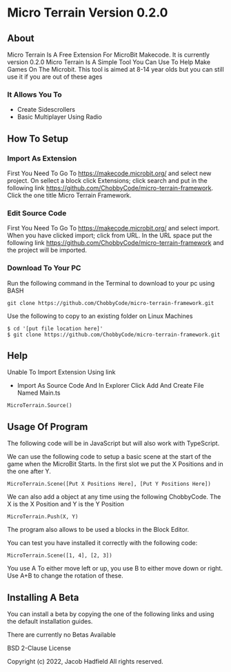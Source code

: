 # Micro Terrain Version 0.2.0

## About

Micro Terrain Is A Free Extension For MicroBit Makecode. It is currently version 0.2.0
Micro Terrain Is A Simple Tool You Can Use To Help Make Games On The Microbit. This tool is aimed at 8-14 year olds but you can still use it if you are out of these ages

### It Allows You To
- Create Sidescrollers
- Basic Multiplayer Using Radio

## How To Setup

### Import As Extension

First You Need To Go To https://makecode.microbit.org/ and select new project. On sellect a block click Extensions;
click search and put in the following link https://github.com/ChobbyCode/micro-terrain-framework. Click the one title Micro Terrain Framework.

### Edit Source Code 

First You Need To Go To https://makecode.microbit.org/ and select import. When you have clicked import; click from URL. 
In the URL space put the following link https://github.com/ChobbyCode/micro-terrain-framework and the project will be imported.

### Download To Your PC

Run the following command in the Terminal to download to your pc using BASH

```
git clone https://github.com/ChobbyCode/micro-terrain-framework.git
```
Use the following to copy to an existing folder on Linux Machines

```
$ cd '[put file location here]'
$ git clone https://github.com/ChobbyCode/micro-terrain-framework.git
```


## Help

Unable To Import Extension Using link

- Import As Source Code And  In Explorer Click Add And Create File Named Main.ts 

```
MicroTerrain.Source()
```


 




## Usage Of Program

The following code will be in JavaScript but will also work with TypeScript.

We can use the following code to setup a basic scene at the start of the game when the MicroBit Starts. 
In  the first slot we put the X Positions and in the one after Y.
```
MicroTerrain.Scene([Put X Positions Here], [Put Y Positions Here])
```

We can also add a object at any time using the following ChobbyCode. The X is the X Position
and Y is the Y Position
```
MicroTerrain.Push(X, Y)
```

The program also allows to be used a blocks in the Block Editor.

You can test you have installed it correctly with the following code:
```
MicroTerrain.Scene([1, 4], [2, 3])
```
You use A To either move left or up, you use B to either move down or right. Use A+B to change the rotation of these.

## Installing A Beta

You can install a beta by copying the one of the following links and using the default installation guides.

There are currently no Betas Available

BSD 2-Clause License

Copyright (c) 2022, Jacob Hadfield All rights reserved.
